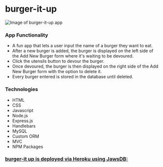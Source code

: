 # burger-it-up

![Image of burger-it-up app]()


### App Functionality

- A fun app that lets a user input the name of a burger they want to eat.
- After a new burger is added, the burger is displayed on the left side of the Add New Burger form where it's waiting to be devoured.
- Click the utensils button to devour the burger. 
- Once devoured, the burger is then displayed on the right side of the Add New Burger form with the option to delete it. 
- Every burger entered is stored in the database until deleted. 

### Technologies

- HTML
- CSS
- Javascript
- Node.js
- Express.js
- Handlebars
- MySQL
- Custom ORM
- MVC
- NPM Packages



### [burger-it up is deployed via Heroku using JawsDB:](https://sheltered-plateau-32771.herokuapp.com/) 




